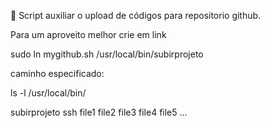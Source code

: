  📌️ Script auxiliar o upload de códigos para repositorio github.

Para um aproveito melhor crie em link


sudo ln mygithub.sh /usr/local/bin/subirprojeto


caminho especificado:


ls -l /usr/local/bin/



subirprojeto ssh file1 file2 file3 file4 file5 ...

